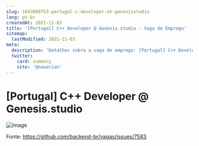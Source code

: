 ```yaml
---
slug: 1043890753-portugal-c-developer-at-genesisstudio
lang: pt-br
createdAt: 2021-11-03
title: '[Portugal] C++ Developer @ Genesis.studio - Vaga de Emprego'
sitemap:
  lastModified: 2021-11-03
meta:
  description: 'Detalhes sobre a vaga de emprego: [Portugal] C++ Developer @ Genesis.studio'
  twitter:
    card: summary
    site: '@nawarian'
---
```


# [Portugal] C++ Developer @ Genesis.studio

![image](https://user-images.githubusercontent.com/63243312/140163245-c561878b-ab63-4b95-b388-664a3b00576e.png)




Fonte: https://github.com/backend-br/vagas/issues/7583